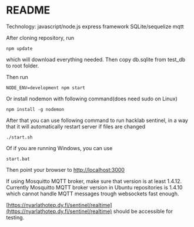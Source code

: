 # README #
Technology:
javascript/node.js express framework
SQLite/sequelize
mqtt

After cloning repository, run

```
npm update

```
which will download everything needed. Then copy db.sqlite from test_db to root folder.

Then run

```
NODE_ENV=development npm start

```
Or install nodemon with following command(does need sudo on Linux)
```
npm install -g nodemon
```
After that you can use following command to run hacklab sentinel, in a way that it will automatically restart server if files are changed
```
./start.sh
```
Of if you are running Windows, you can use
```
start.bat
```
Then point your browser to
[http://localhost:3000](http://localhost:3000)

If using Mosquitto MQTT broker, make sure that version is at least 1.4.12. Currently Mosquitto MQTT broker version in Ubuntu repositories is 1.4.10 which cannot handle MQTT messages trough websockets fast enough.

[https://nyarlathotep.dy.fi/sentinel/realtime](https://nyarlathotep.dy.fi/sentinel/realtime) should be accessible for testing.
